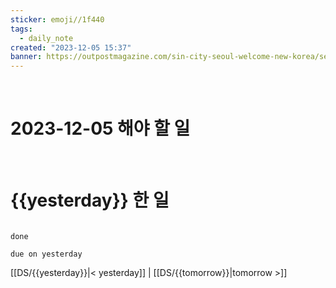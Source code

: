 ```yaml
---
sticker: emoji//1f440
tags:
  - daily_note
created: "2023-12-05 15:37"
banner: https://outpostmagazine.com/sin-city-seoul-welcome-new-korea/seoul-skyline-photo/
---
```


​

# 2023-12-05 해야 할 일

​


# {{yesterday}} 한 일

```tasks

done

due on yesterday

```

[[DS/{{yesterday}}|< yesterday]] | [[DS/{{tomorrow}}|tomorrow >]]